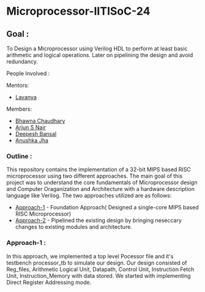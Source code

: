 # Microprocessor-IITISoC-24

## Goal :
To Design a Microprocessor using Verilog HDL to perform at least basic arithmetic and logical operations. Later on pipelining the design and avoid redundancy. 

People Involved :

Mentors:
- [Lavanya](https://github.com/SaiLLV) 

Members:
<br>
- [Bhawna Chaudhary](https://github.com/WebWizard104)
- [Arjun S Nair](https://github.com/arjun-593)
- [Deepesh Bansal](https://github.com/DeepeshBansal)
- [Anushka Jha](https://github.com/jhaanushka)

### Outline :
This repository contains the implementation of a 32-bit MIPS based RISC microprocessor using two different approaches. The main goal of this project was to understand the core fundamentals of Microprocessor design and Computer Oraganization and Architecture with a hardware description language like Verilog. The two approaches utilized are as follows:
<br>
- [Approach-1](https://github.com/arjun-593/Microprocessor-IITISoC-24/blob/main/data/demo/png) - Foundation Approach( Designed a single-core MIPS based RISC Microprocessor)
- [Approach-2]() - Pipelined the existing design by bringing neseccary changes to existing modules and architecture.

### Approach-1 :
In this approach, we implemented a top level Pocessor file and it's testbench processor_tb to simulate our design. Our design consisted of Reg_files, Arithmetic Logical Unit, Datapath, Control Unit, Instruction Fetch Unit, Instruction_Memory with data stored. We started with implementing Direct Register Addressing mode.
